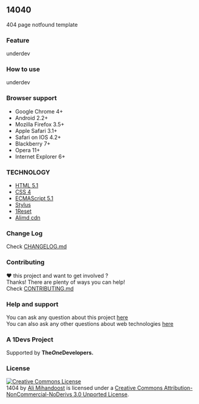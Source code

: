 [support]: http://github.com/AliMD/1Tuts/issues "http://ali.md/ask"
[issues]: http://github.com/AliMD/1404/issues "Issues · AliMD/1404"
[changelog]: ./CHANGELOG.md "1Reset Change log"
[contribute]: ./CONTRIBUTING.md "How to contribute"

## 14040
404 page notfound template 

### Feature
underdev

### How to use
underdev

### Browser support
* Google Chrome 4+
* Android 2.2+
* Mozilla Firefox 3.5+
* Apple Safari 3.1+
* Safari on IOS 4.2+
* Blackberry 7+
* Opera 11+
* Internet Explorer 6+

### TECHNOLOGY
* [HTML 5.1](http://ali.md/html5)
* [CSS 4](http://ali.md/css4)
* [ECMAScript 5.1](http://ali.md/es5)
* [Stylus](http://ali.md/stylus)
* [1Reset](http://ali.md/1reset)
* [Alimd cdn](http://ali.md/libs)

### Change Log
Check [CHANGELOG.md][changelog]  

### Contributing
**♥** this project and want to get involved ?  
Thanks! There are plenty of ways you can help!  
Check [CONTRIBUTING.md][contribute]

### Help and support
You can ask any question about this project [here][issues]  
You can also ask any other questions about web technologies [here][support]  

### A 1Devs Project
Supported by <b>The<i>One</i>Developers.</b>

### License
<a rel="license" href="http://creativecommons.org/licenses/by-nc-nd/3.0/deed.en_US"><img alt="Creative Commons License" style="border-width:0" src="http://i.creativecommons.org/l/by-nc-nd/3.0/88x31.png" /></a><br /><span xmlns:dct="http://purl.org/dc/terms/" property="dct:title">1404</span> by <a xmlns:cc="http://creativecommons.org/ns#" href="http://ali.md" property="cc:attributionName" rel="cc:attributionURL">Ali Mihandoost</a> is licensed under a <a rel="license" href="http://creativecommons.org/licenses/by-nc-nd/3.0/deed.en_US">Creative Commons Attribution-NonCommercial-NoDerivs 3.0 Unported License</a>.
